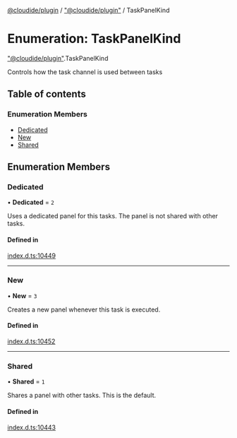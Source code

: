 [@cloudide/plugin](../README.md) / ["@cloudide/plugin"](../modules/_cloudide_plugin_.md) / TaskPanelKind

# Enumeration: TaskPanelKind

["@cloudide/plugin"](../modules/_cloudide_plugin_.md).TaskPanelKind

Controls how the task channel is used between tasks

## Table of contents

### Enumeration Members

- [Dedicated](cloudide_plugin_.TaskPanelKind.md#dedicated)
- [New](cloudide_plugin_.TaskPanelKind.md#new)
- [Shared](cloudide_plugin_.TaskPanelKind.md#shared)

## Enumeration Members

### Dedicated

• **Dedicated** = ``2``

Uses a dedicated panel for this tasks. The panel is not
shared with other tasks.

#### Defined in

[index.d.ts:10449](https://github.com/shuyaqian/cloudide-plugin-api/blob/26b31b9/index.d.ts#L10449)

___

### New

• **New** = ``3``

Creates a new panel whenever this task is executed.

#### Defined in

[index.d.ts:10452](https://github.com/shuyaqian/cloudide-plugin-api/blob/26b31b9/index.d.ts#L10452)

___

### Shared

• **Shared** = ``1``

Shares a panel with other tasks. This is the default.

#### Defined in

[index.d.ts:10443](https://github.com/shuyaqian/cloudide-plugin-api/blob/26b31b9/index.d.ts#L10443)
